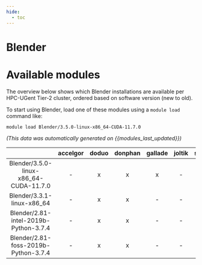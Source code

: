 ```yaml
---
hide:
  - toc
---
```


Blender
=======

# Available modules


The overview below shows which Blender installations are available per HPC-UGent Tier-2 cluster, ordered based on software version (new to old).

To start using Blender, load one of these modules using a `module load` command like:

```shell
module load Blender/3.5.0-linux-x86_64-CUDA-11.7.0
```

*(This data was automatically generated on {{modules_last_updated}})*  

| |accelgor|doduo|donphan|gallade|joltik|shinx|
| :---: | :---: | :---: | :---: | :---: | :---: | :---: |
|Blender/3.5.0-linux-x86_64-CUDA-11.7.0|-|x|x|x|-|-|
|Blender/3.3.1-linux-x86_64|-|x|x|-|-|-|
|Blender/2.81-intel-2019b-Python-3.7.4|-|x|x|-|-|-|
|Blender/2.81-foss-2019b-Python-3.7.4|-|x|x|-|-|-|
